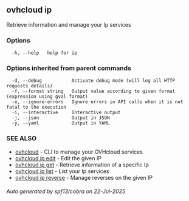 ## ovhcloud ip

Retrieve information and manage your Ip services

### Options

```
  -h, --help   help for ip
```

### Options inherited from parent commands

```
  -d, --debug           Activate debug mode (will log all HTTP requests details)
  -f, --format string   Output value according to given format (expression using gval format)
  -e, --ignore-errors   Ignore errors in API calls when it is not fatal to the execution
  -i, --interactive     Interactive output
  -j, --json            Output in JSON
  -y, --yaml            Output in YAML
```

### SEE ALSO

* [ovhcloud](ovhcloud.md)	 - CLI to manage your OVHcloud services
* [ovhcloud ip edit](ovhcloud_ip_edit.md)	 - Edit the given IP
* [ovhcloud ip get](ovhcloud_ip_get.md)	 - Retrieve information of a specific Ip
* [ovhcloud ip list](ovhcloud_ip_list.md)	 - List your Ip services
* [ovhcloud ip reverse](ovhcloud_ip_reverse.md)	 - Manage reverses on the given IP

###### Auto generated by spf13/cobra on 22-Jul-2025
